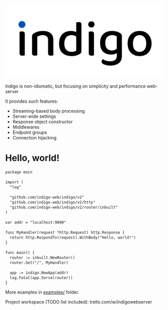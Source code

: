 <img src="indigo.svg" alt="This is just a logo" title="What are you looking for?"/>

Indigo is non-idiomatic, but focusing on simplicity and performance web-server

It provides such features:
- Streaming-based body processing
- Server-wide settings
- Response object constructor
- Middlewares
- Endpoint groups
- Connection hijacking

# Hello, world!

```golang
package main

import (
  "log"
  
  "github.com/indigo-web/indigo/v2"
  "github.com/indigo-web/indigo/v2/http"
  "github.com/indigo-web/indigo/v2/router/inbuilt"
)

var addr = "localhost:9090"

func MyHandler(request *http.Request) http.Response {
  return http.RespondTo(request).WithBody("Hello, world!")
}

func main() {
  router := inbuilt.NewRouter()
  router.Get("/", MyHandler)

  app := indigo.NewApp(addr)
  log.Fatal(app.Serve(router))
}
```

More examples in [examples/](https://github.com/indigo-web/indigo/tree/master/examples) folder.

Project workspace (TODO list included): trello.com/w/indigowebserver
